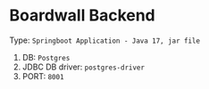 # Boardwall Backend

Type: `Springboot Application - Java 17, jar file`

1. DB: `Postgres`
2. JDBC DB driver: `postgres-driver`
3. PORT: `8001`